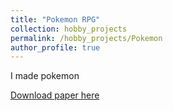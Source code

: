```yaml
---
title: "Pokemon RPG"
collection: hobby_projects
permalink: /hobby_projects/Pokemon
author_profile: true
---
```

I made pokemon

[Download paper here](http://academicpages.github.io/files/paper1.pdf)